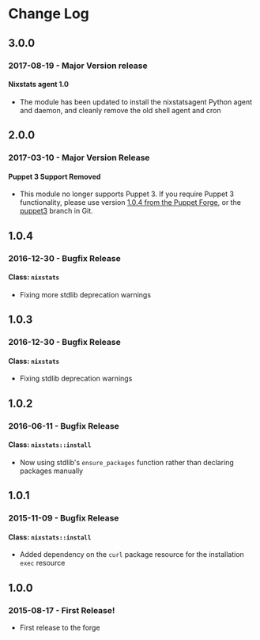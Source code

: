 # Change Log

## 3.0.0

### 2017-08-19 - Major Version release

#### Nixstats agent 1.0
* The module has been updated to install the nixstatsagent Python agent and daemon, and cleanly remove the old shell agent and cron

## 2.0.0

### 2017-03-10 - Major Version Release

#### Puppet 3 Support Removed
  * This module no longer supports Puppet 3. If you require Puppet 3 functionality, please use version [1.0.4 from the Puppet Forge](https://forge.puppet.com/CraigWatson1987/nixstats/readme), or the [puppet3](https://github.com/craigwatson/puppet-nixstats/tree/puppet3) branch in Git.

## 1.0.4

### 2016-12-30 - Bugfix Release

#### Class: `nixstats`
  * Fixing more stdlib deprecation warnings

## 1.0.3

### 2016-12-30 - Bugfix Release

#### Class: `nixstats`
  * Fixing stdlib deprecation warnings

## 1.0.2

### 2016-06-11 - Bugfix Release

#### Class: `nixstats::install`
  * Now using stdlib's `ensure_packages` function rather than declaring packages manually

## 1.0.1

### 2015-11-09 - Bugfix Release

#### Class: `nixstats::install`
  * Added dependency on the `curl` package resource for the installation `exec` resource

## 1.0.0

### 2015-08-17 - First Release!
  * First release to the forge
